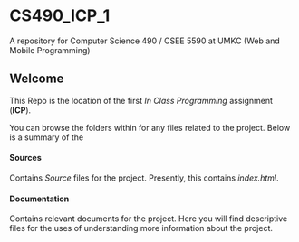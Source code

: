 # CS490_ICP_1
A repository for Computer Science 490 / CSEE 5590 at UMKC (Web and Mobile Programming)

## Welcome
This Repo is the location of the first *In Class Programming* assignment (**ICP**). 

You can browse the folders within for any files related to the project. Below is a summary of the 

#### Sources 
Contains *Source* files for the project. Presently, this contains *index.html*. 

#### Documentation
Contains relevant documents for the project. Here you will find descriptive files for the uses of understanding more
information about the project. 